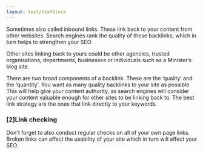 ```yaml
---
layout: text/textblock
---
```

Sometimes also called inbound links. These link back to your content from other websites. Search engines rank the quality of these backlinks, which in turn helps to strengthen your SEO. 

Other sites linking back to yours could be other agencies, trusted organisations, departments, businesses or individuals such as a Minister’s blog site.

There are two broad components of a backlink. These are the ‘quality’ and the ‘quantity’. You want as many quality backlinks to your site as possible. This will help give your content authority, as search engines will consider your content valuable enough for other sites to be linking back to. The best link strategy are the ones that link directly to your keywords.

### [2]Link checking
Don't forget to also conduct regular checks on all of your own page links. Broken links can affect the usability of your site which in turn will affect your SEO.

